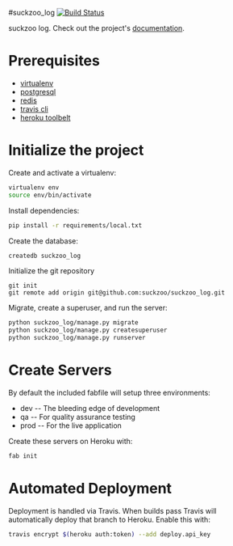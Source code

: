 #suckzoo_log
[![Build Status](https://travis-ci.org/suckzoo/suckzoo_log.svg?branch=master)](https://travis-ci.org/suckzoo/suckzoo_log)

suckzoo log. Check out the project's [documentation](http://suckzoo.github.io/suckzoo_log/).

# Prerequisites 
- [virtualenv](https://virtualenv.pypa.io/en/latest/)
- [postgresql](http://www.postgresql.org/)
- [redis](http://redis.io/)
- [travis cli](http://blog.travis-ci.com/2013-01-14-new-client/)
- [heroku toolbelt](https://toolbelt.heroku.com/)

# Initialize the project
Create and activate a virtualenv:

```bash
virtualenv env
source env/bin/activate
```
Install dependencies:

```bash
pip install -r requirements/local.txt
```
Create the database:

```bash
createdb suckzoo_log
```
Initialize the git repository

```
git init
git remote add origin git@github.com:suckzoo/suckzoo_log.git
```

Migrate, create a superuser, and run the server:
```bash
python suckzoo_log/manage.py migrate
python suckzoo_log/manage.py createsuperuser
python suckzoo_log/manage.py runserver
```

# Create Servers
By default the included fabfile will setup three environments:

- dev -- The bleeding edge of development
- qa -- For quality assurance testing
- prod -- For the live application

Create these servers on Heroku with:

```bash
fab init
```

# Automated Deployment
Deployment is handled via Travis. When builds pass Travis will automatically deploy that branch to Heroku. Enable this with:
```bash
travis encrypt $(heroku auth:token) --add deploy.api_key
```
